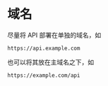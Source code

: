 # 域名

尽量将 API 部署在单独的域名，如

```text
https://api.example.com
```

也可以将其放在主域名之下，如

```text
https://example.com/api
```